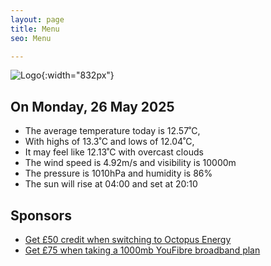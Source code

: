 ```yaml
---
layout: page
title: Menu
seo: Menu

---
```


![Logo](/images/logo.jpg){:width="832px"}

<!-- weather_marker starts -->
## On Monday, 26 May 2025

- The average temperature today is 12.57˚C,
- With highs of 13.3˚C and lows of 12.04˚C,
- It may feel like 12.13˚C with overcast clouds
- The wind speed is 4.92m/s and visibility is 10000m
- The pressure is 1010hPa and humidity is 86%
- The sun will rise at 04:00 and set at 20:10

<!-- weather_marker ends -->

## Sponsors

- [Get £50 credit when switching to Octopus Energy](https://bit.ly/3oD1nnS)
- [Get £75 when taking a 1000mb YouFibre broadband plan](https://aklam.io/91zWhU?)
